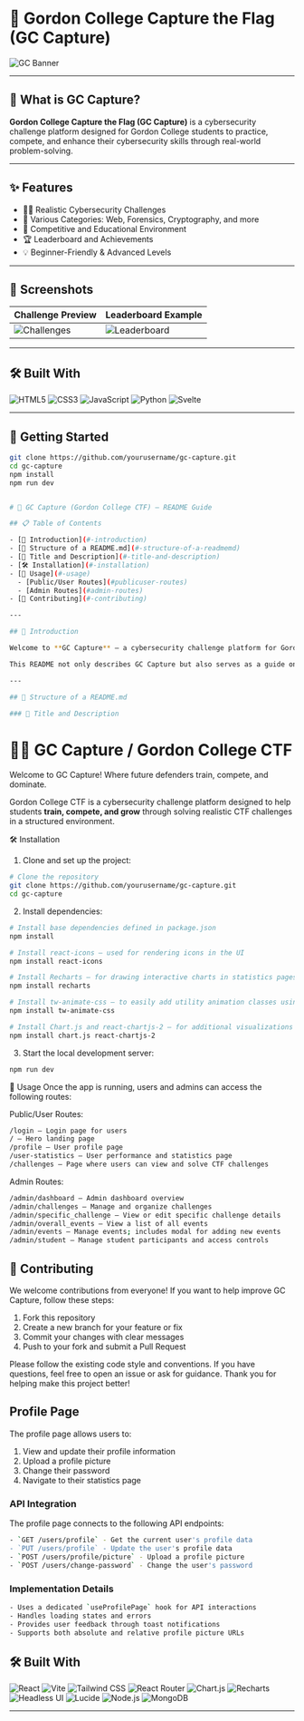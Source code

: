 # 🎯 Gordon College Capture the Flag (GC Capture)

![GC Banner](https://via.placeholder.com/800x200.png?text=Gordon+College+Capture+the+Flag)

---

## 🏁 What is GC Capture?

**Gordon College Capture the Flag (GC Capture)** is a cybersecurity challenge platform designed for Gordon College students to practice, compete, and enhance their cybersecurity skills through real-world problem-solving.

---

## ✨ Features

- 🕵️‍♂️ Realistic Cybersecurity Challenges  
- 🧩 Various Categories: Web, Forensics, Cryptography, and more  
- 🎉 Competitive and Educational Environment  
- 🏆 Leaderboard and Achievements  
- 💡 Beginner-Friendly & Advanced Levels  

---

## 📸 Screenshots

| Challenge Preview                           | Leaderboard Example                          |
|---------------------------------------------|----------------------------------------------|
| ![Challenges](https://via.placeholder.com/400x200.png?text=Challenge+Preview) | ![Leaderboard](https://via.placeholder.com/400x200.png?text=Leaderboard) |

---

## 🛠️ Built With

![HTML5](https://img.shields.io/badge/HTML5-E34F26?style=for-the-badge&logo=html5&logoColor=white)
![CSS3](https://img.shields.io/badge/CSS3-1572B6?style=for-the-badge&logo=css3&logoColor=white)
![JavaScript](https://img.shields.io/badge/JavaScript-F7DF1E?style=for-the-badge&logo=javascript&logoColor=black)
![Python](https://img.shields.io/badge/Python-3776AB?style=for-the-badge&logo=python&logoColor=white)
![Svelte](https://img.shields.io/badge/Svelte-FF3E00?style=for-the-badge&logo=svelte&logoColor=white)

---

## 🚀 Getting Started

```bash
git clone https://github.com/yourusername/gc-capture.git
cd gc-capture
npm install
npm run dev


# 📘 GC Capture (Gordon College CTF) – README Guide

## 📋 Table of Contents

- [🧭 Introduction](#-introduction)
- [🧱 Structure of a README.md](#-structure-of-a-readmemd)
- [🔖 Title and Description](#-title-and-description)
- [🛠️ Installation](#️-installation)
- [🚀 Usage](#-usage)
  - [Public/User Routes](#publicuser-routes)
  - [Admin Routes](#admin-routes)
- [🤝 Contributing](#-contributing)

---

## 🧭 Introduction

Welcome to **GC Capture** – a cybersecurity challenge platform for Gordon College students! This project provides a hands-on space to solve CTF (Capture the Flag) challenges, monitor progress, and develop cybersecurity skills in a competitive environment.

This README not only describes GC Capture but also serves as a guide on writing effective README files.

---

## 🧱 Structure of a README.md

### 🔖 Title and Description

```
# 🚩🎯 GC Capture / Gordon College CTF

Welcome to GC Capture! Where future defenders train, compete, and dominate.

Gordon College CTF is a cybersecurity challenge platform designed to help students **train, compete, and grow** through solving realistic CTF challenges in a structured environment.


🛠️ Installation
1. Clone and set up the project:

```bash
# Clone the repository
git clone https://github.com/yourusername/gc-capture.git
cd gc-capture
```
2. Install dependencies:

```bash
# Install base dependencies defined in package.json
npm install

# Install react-icons – used for rendering icons in the UI
npm install react-icons

# Install Recharts – for drawing interactive charts in statistics pages
npm install recharts

# Install tw-animate-css – to easily add utility animation classes using Tailwind-compatible naming
npm install tw-animate-css

# Install Chart.js and react-chartjs-2 – for additional visualizations and dashboard analytics
npm install chart.js react-chartjs-2
```

3. Start the local development server:

```bash
npm run dev
```

🚀 Usage
Once the app is running, users and admins can access the following routes:

Public/User Routes:
```bash
/login – Login page for users
/ – Hero landing page
/profile – User profile page
/user-statistics – User performance and statistics page
/challenges – Page where users can view and solve CTF challenges
```

Admin Routes:
```bash
/admin/dashboard – Admin dashboard overview
/admin/challenges – Manage and organize challenges
/admin/specific_challenge – View or edit specific challenge details
/admin/overall_events – View a list of all events
/admin/events – Manage events; includes modal for adding new events
/admin/student – Manage student participants and access controls
```

## 🤝 Contributing

We welcome contributions from everyone! If you want to help improve GC Capture, follow these steps:

1. Fork this repository
2. Create a new branch for your feature or fix
3. Commit your changes with clear messages
4. Push to your fork and submit a Pull Request

Please follow the existing code style and conventions. If you have questions, feel free to open an issue or ask for guidance. Thank you for helping make this project better!

## Profile Page

The profile page allows users to:

1. View and update their profile information
2. Upload a profile picture
3. Change their password
4. Navigate to their statistics page

### API Integration

The profile page connects to the following API endpoints:
```bash
- `GET /users/profile` - Get the current user's profile data
- `PUT /users/profile` - Update the user's profile data
- `POST /users/profile/picture` - Upload a profile picture
- `POST /users/change-password` - Change the user's password
```
### Implementation Details
```bash
- Uses a dedicated `useProfilePage` hook for API interactions
- Handles loading states and errors
- Provides user feedback through toast notifications
- Supports both absolute and relative profile picture URLs
```

## 🛠️ Built With
![React](https://img.shields.io/badge/React-20232A?style=for-the-badge\&logo=react\&logoColor=61DAFB)
![Vite](https://img.shields.io/badge/Vite-646CFF?style=for-the-badge\&logo=vite\&logoColor=white)
![Tailwind CSS](https://img.shields.io/badge/TailwindCSS-06B6D4?style=for-the-badge\&logo=tailwind-css\&logoColor=white)
![React Router](https://img.shields.io/badge/React_Router-CA4245?style=for-the-badge\&logo=react-router\&logoColor=white)
![Chart.js](https://img.shields.io/badge/Chart.js-F5788D?style=for-the-badge\&logo=chartdotjs\&logoColor=white)
![Recharts](https://img.shields.io/badge/Recharts-FF6384?style=for-the-badge\&logo=recharts\&logoColor=white)
![Headless UI](https://img.shields.io/badge/HeadlessUI-000000?style=for-the-badge\&logo=tailwind-css\&logoColor=white)
![Lucide](https://img.shields.io/badge/Lucide-000000?style=for-the-badge\&logo=lucide\&logoColor=white)
![Node.js](https://img.shields.io/badge/Node.js-339933?style=for-the-badge\&logo=node.js\&logoColor=white)
![MongoDB](https://img.shields.io/badge/MongoDB-47A248?style=for-the-badge\&logo=mongodb\&logoColor=white)

---
